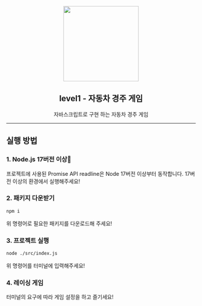 <p align="middle" >
  <img width="200px;" src="https://user-images.githubusercontent.com/50367798/106415730-2645a280-6493-11eb-876c-ef7172652261.png"/>
</p>
<h2 align="middle">level1 - 자동차 경주 게임</h2>
<p align="middle">자바스크립트로 구현 하는 자동차 경주 게임</p>

---

## 실행 방법

### 1. Node.js 17버전 이상🙏

프로젝트에 사용된 Promise API readline은 Node 17버전 이상부터 동작합니다.
17버전 이상의 환경에서 실행해주세요!

### 2. 패키지 다운받기

```bash
npm i
```

위 명령어로 필요한 패키지를 다운로드해 주세요!

### 3. 프로젝트 실행

```bash
node ./src/index.js
```

위 명령어를 터미널에 입력해주세요!

### 4. 레이싱 게임

터미널의 요구에 따라 게임 설정을 하고 즐기세요!
